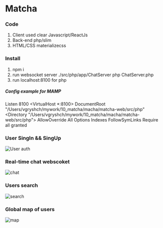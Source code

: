 # Matcha

### Code
1. Client used clear Javascript/ReactJs
2. Back-end php/slim
3. HTML/CSS materializecss

### Install
1. npm i 
2. run websocket server ./src/php/app/ChatServer php ChatServer.php
3. run localhost:8100 for php
##### Config example for MAMP
Listen 8100
<VirtualHost *:8100>
	DocumentRoot "/Users/vgryshch/mywork/10_matcha/macha/matcha-web/src/php"
	<Directory "/Users/vgryshch/mywork/10_matcha/macha/matcha-web/src/php">
		AllowOverride All
		Options Indexes FollowSymLinks
		Require all granted
	</Directory>
</VirtualHost>

### User SingIn && SingUp
![User auth](http://g.recordit.co/09Vso5agha.gif)

### Real-time chat webscoket
![chat](https://media.giphy.com/media/X7hOTHPSUzyf3hlqRu/giphy.gif)

### Users search
![search](https://media.giphy.com/media/1inplzYExMY5K81Fhy/giphy.gif)

### Global map of users
![map](https://media.giphy.com/media/vgzADvCV3VVkaSJaqL/giphy.gif)
